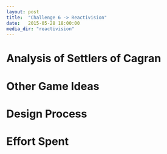 ```yaml
---
layout: post
title:  "Challenge 6 -> Reactivision"
date:   2015-05-28 18:00:00
media_dir: "reactivision"
---
```


<!--

TODO: 

* card-sorting pics
* scans of sketch-book

-->

# Analysis of Settlers of Cagran

<!--

Suggestions for Improvement 

link to code (TODO: expand readme.md there)

-->


# Other Game Ideas

# Design Process

<!-- 

* 3 design sessions

what went wrong: 

* realized far too late that a paper prototype would have sufficed
* revisited assignment text too late (worked from memory of what had been told during the last lecture)
    * this caused a delay in coding -> we didn't manage to finish before the lecture

-->

# Effort Spent

<!--

Approximate total per person: 

* 18h over 3 design sessions
* 15h coding
* 4h documenting

-->

